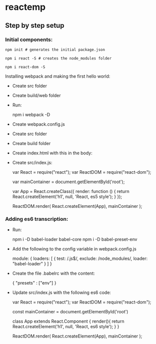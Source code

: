 # reactemp

## Step by step setup

### Initial components:

    npm init # generates the initial package.json
    
    npm i react -S # creates the node_modules folder
    
    npm i react-dom -S

Installing webpack and making the first hello world:

- Create src folder
- Create build/web folder
- Run:


    npm i webpack -D

- Create webpack.config.js
- Create src folder
- Create build folder
- Create index.html with this in the body:


    <div id="root" />
    <script type="text/javascript" src="bundle.js" charset="utf-8"></script>
    
- Create src/index.js:


    var React = require("react");
    var ReactDOM = require("react-dom");
    
    var mainContainer = document.getElementById('root');
    
    var App = React.createClass({
        render: function () {
            return React.createElement('h1', null, 'React, es5 style');
        }
    });
    
    ReactDOM.render(
        React.createElement(App),
        mainContainer
    );

### Adding es6 transcription:

- Run:


    npm i -D babel-loader babel-core
    npm i -D babel-preset-env

- Add the following to the config variable in webpack.config.js


    module: {
        loaders: [
            { test: /\.js$/, exclude: /node_modules/, loader: "babel-loader" }
        ]
    }

- Create the file .babelrc with the content:


    {
      "presets" : ["env"]
    }

- Update src/index.js with the following es6 code:


    var React = require("react");
    var ReactDOM = require("react-dom");
    
    const mainContainer = document.getElementById('root')
    
    class App extends React.Component {
        render(){
            return React.createElement('h1', null, 'React, es6 style');
        }
    }
    
    ReactDOM.render(
        React.createElement(App),
        mainContainer
    );
